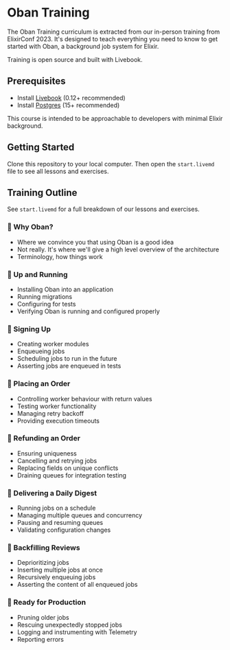 # Oban Training

The Oban Training curriculum is extracted from our in-person training from ElixirConf 2023. It's
designed to teach everything you need to know to get started with Oban, a background job system
for Elixir.

Training is open source and built with Livebook.

## Prerequisites

* Install [Livebook](https://github.com/livebook-dev/livebook) (0.12+ recommended)
* Install [Postgres](https://www.postgresql.org/download/) (15+ recommended)

This course is intended to be approachable to developers with minimal Elixir background.

## Getting Started

Clone this repository to your local computer. Then open the `start.livemd` file to see all lessons
and exercises.

## Training Outline

See `start.livemd` for a full breakdown of our lessons and exercises.

### 📓 Why Oban?

* Where we convince you that using Oban is a good idea
* Not really. It's where we'll give a high level overview of the architecture
* Terminology, how things work

### 📓 Up and Running

* Installing Oban into an application
* Running migrations
* Configuring for tests
* Verifying Oban is running and configured properly

### 📓 Signing Up

* Creating worker modules
* Enqueueing jobs
* Scheduling jobs to run in the future
* Asserting jobs are enqueued in tests

### 📓 Placing an Order

* Controlling worker behaviour with return values
* Testing worker functionality
* Managing retry backoff
* Providing execution timeouts

### 📓 Refunding an Order

* Ensuring uniqueness
* Cancelling and retrying jobs
* Replacing fields on unique conflicts
* Draining queues for integration testing

### 📓 Delivering a Daily Digest

* Running jobs on a schedule
* Managing multiple queues and concurrency
* Pausing and resuming queues
* Validating configuration changes

### 📓 Backfilling Reviews

* Deprioritizing jobs
* Inserting multiple jobs at once
* Recursively enqueuing jobs
* Asserting the content of all enqueued jobs

### 📓 Ready for Production

* Pruning older jobs
* Rescuing unexpectedly stopped jobs
* Logging and instrumenting with Telemetry
* Reporting errors
